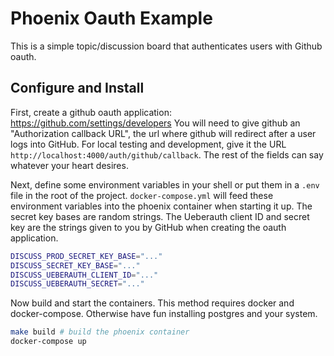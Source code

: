# Phoenix Oauth Example

This is a simple topic/discussion board that authenticates users with Github oauth.

## Configure and Install

First, create a github oauth application: https://github.com/settings/developers
You will need to give github an "Authorization callback URL", the url where github will redirect after a user logs into GitHub.
For local testing and development, give it the URL `http://localhost:4000/auth/github/callback`.
The rest of the fields can say whatever your heart desires.

Next, define some environment variables in your shell or put them in a `.env` file in the root of the project.
`docker-compose.yml` will feed these environment variables into the phoenix container when starting it up.
The secret key bases are random strings.
The Ueberauth client ID and secret key are the strings given to you by GitHub when creating the oauth application.

```sh
DISCUSS_PROD_SECRET_KEY_BASE="..."
DISCUSS_SECRET_KEY_BASE="..."
DISCUSS_UEBERAUTH_CLIENT_ID="..."
DISCUSS_UEBERAUTH_SECRET="..."
```

Now build and start the containers.
This method requires docker and docker-compose.
Otherwise have fun installing postgres and your system.

```sh
make build # build the phoenix container
docker-compose up
```
